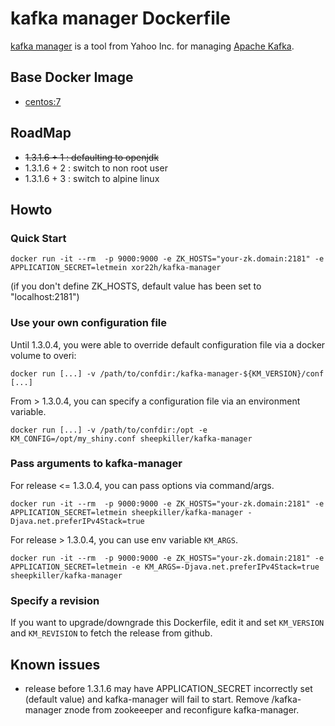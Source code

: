 # kafka manager Dockerfile
[kafka manager](https://github.com/yahoo/kafka-manager) is a tool from Yahoo Inc. for managing [Apache Kafka](http://kafka.apache.org).
## Base Docker Image ##
* [centos:7](https://hub.docker.com/_/centos/)

## RoadMap
- ~~1.3.1.6 + 1 : defaulting to openjdk~~
- 1.3.1.6 + 2 : switch to non root user
- 1.3.1.6 + 3 : switch to alpine linux

## Howto
### Quick Start
```
docker run -it --rm  -p 9000:9000 -e ZK_HOSTS="your-zk.domain:2181" -e APPLICATION_SECRET=letmein xor22h/kafka-manager
```
(if you don't define ZK_HOSTS, default value has been set to "localhost:2181")


### Use your own configuration file
Until 1.3.0.4, you were able to override default configuration file via a docker volume to overi:
```
docker run [...] -v /path/to/confdir:/kafka-manager-${KM_VERSION}/conf [...]
```
From > 1.3.0.4, you can specify a configuration file via an environment variable.
```
docker run [...] -v /path/to/confdir:/opt -e KM_CONFIG=/opt/my_shiny.conf sheepkiller/kafka-manager
```

### Pass arguments to kafka-manager
For release <= 1.3.0.4, you can pass options via command/args.
```
docker run -it --rm  -p 9000:9000 -e ZK_HOSTS="your-zk.domain:2181" -e APPLICATION_SECRET=letmein sheepkiller/kafka-manager -Djava.net.preferIPv4Stack=true
```
For release > 1.3.0.4, you can use env variable `KM_ARGS`.
```
docker run -it --rm  -p 9000:9000 -e ZK_HOSTS="your-zk.domain:2181" -e APPLICATION_SECRET=letmein -e KM_ARGS=-Djava.net.preferIPv4Stack=true sheepkiller/kafka-manager 
```

### Specify a revision
If you want to upgrade/downgrade this Dockerfile, edit it and set `KM_VERSION` and `KM_REVISION` to fetch the release from github.

## Known issues
- release before 1.3.1.6 may have APPLICATION_SECRET incorrectly set (default value) and kafka-manager will fail to start. Remove /kafka-manager znode from zookeeeper and reconfigure kafka-manager.
